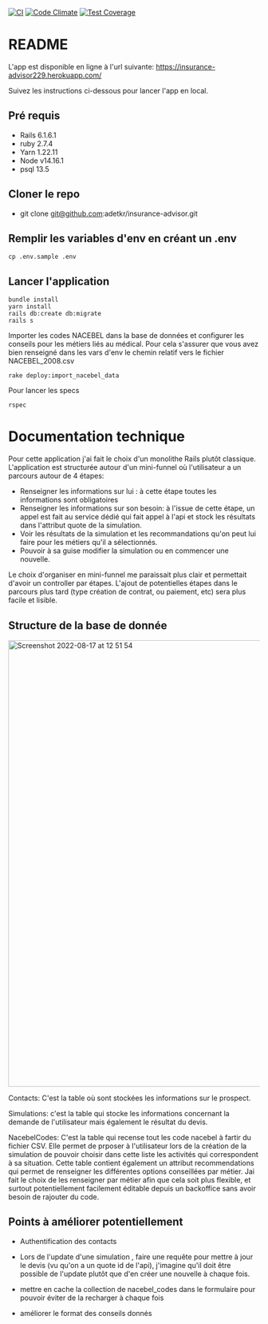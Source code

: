 [![CI](https://github.com/adetkr/insurance-advisor/workflows/Tests/badge.svg?branch=master)](https://github.com/adetkr/insurance-advisor/actions?query=workflow%3ATests+branch%3Amaster+)
[![Code Climate](https://codeclimate.com/repos/62f741d14cacaa5cb0010014/badges/a192218279230033c062/gpa.svg)](https://codeclimate.com/repos/62f741d14cacaa5cb0010014/feed)
[![Test Coverage](https://codeclimate.com/repos/62f741d14cacaa5cb0010014/badges/a192218279230033c062/coverage.svg)](https://codeclimate.com/repos/62f741d14cacaa5cb0010014/coverage)

# README

L'app est disponible en ligne à l'url suivante: https://insurance-advisor229.herokuapp.com/

Suivez les instructions ci-dessous pour lancer l'app en local.

## Pré requis

* Rails 6.1.6.1
* ruby 2.7.4
* Yarn 1.22.11
* Node v14.16.1
* psql 13.5


## Cloner le repo

* git clone git@github.com:adetkr/insurance-advisor.git

## Remplir les variables d'env en créant un .env

```
cp .env.sample .env
```

## Lancer l'application

```
bundle install
yarn install
rails db:create db:migrate
rails s
```
Importer les codes NACEBEL dans la base de données et configurer les conseils pour les métiers liés au médical. Pour cela s'assurer que vous avez bien renseigné dans les vars d'env le chemin relatif vers le fichier NACEBEL_2008.csv

```
rake deploy:import_nacebel_data
```

Pour lancer les specs
```
rspec
```

# Documentation technique

Pour cette application j'ai fait le choix d'un monolithe Rails plutôt classique. L'application est structurée autour d'un mini-funnel où l'utilisateur a un parcours autour de 4 étapes:

- Renseigner les informations sur lui : à cette étape toutes les informations sont obligatoires
- Renseigner les informations sur son besoin: à l'issue de cette étape, un appel est fait au service dédié qui fait appel à l'api et stock les résultats dans l'attribut quote de la simulation.
- Voir les résultats de la simulation et les recommandations qu'on peut lui faire pour les métiers qu'il a sélectionnés.
- Pouvoir à sa guise modifier la simulation ou en commencer une nouvelle.

Le choix d'organiser en mini-funnel me paraissait plus clair et permettait d'avoir un controller par étapes. L'ajout de potentielles étapes dans le parcours plus tard (type création de contrat, ou paiement, etc) sera plus facile et lisible.

## Structure de la base de donnée

<img width="894" alt="Screenshot 2022-08-17 at 12 51 54" src="https://user-images.githubusercontent.com/66008397/185102812-7a158307-e6d9-401d-8083-8eb1b8873566.png">


Contacts: C'est la table où sont stockées les informations sur le prospect.

Simulations: c'est la table qui stocke les informations concernant la demande de l'utilisateur mais également le résultat du devis. 

NacebelCodes: C'est la table qui recense tout les code nacebel à fartir du fichier CSV. Elle permet de prposer à l'utilisateur lors de la création de la simulation de pouvoir choisir dans cette liste les activités qui correspondent à sa situation. Cette table contient également un attribut recommendations qui permet de renseigner les différentes options conseillées par métier. Jai fait le choix de les renseigner par métier afin que cela soit plus flexible, et surtout potentiellement facilement éditable depuis un backoffice sans avoir besoin de rajouter du code.


## Points à améliorer potentiellement

- Authentification des contacts

- Lors de l'update d'une simulation , faire une requête pour mettre à jour le devis (vu qu'on a un quote id de l'api), j'imagine qu'il doit être possible de l'update plutôt que d'en créer une nouvelle à chaque fois.

- mettre en cache la collection de nacebel_codes dans le formulaire pour pouvoir éviter de la recharger à chaque fois

- améliorer le format des conseils donnés
